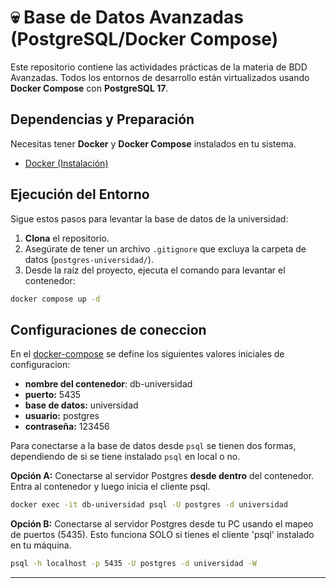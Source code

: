 # 💀 Base de Datos Avanzadas (PostgreSQL/Docker Compose)

Este repositorio contiene las actividades prácticas de la materia de BDD Avanzadas. Todos los entornos de desarrollo están virtualizados usando **Docker Compose** con **PostgreSQL 17**.

## Dependencias y Preparación

Necesitas tener **Docker** y **Docker Compose** instalados en tu sistema.

- [Docker (Instalación)](https://www.docker.com/get-started/)

## Ejecución del Entorno

Sigue estos pasos para levantar la base de datos de la universidad:

1.  **Clona** el repositorio.
2.  Asegúrate de tener un archivo `.gitignore` que excluya la carpeta de datos (`postgres-universidad/`).
3.  Desde la raíz del proyecto, ejecuta el comando para levantar el contenedor:

```bash
docker compose up -d
```

## Configuraciones de coneccion

En el [docker-compose](PostgreSQL/docker-compose.yml) se define los siguientes valores iniciales de configuracion:

- **nombre del contenedor**: db-universidad
- **puerto:** 5435 
- **base de datos:** universidad
- **usuario:** postgres
- **contraseña:** 123456

Para conectarse a la base de datos desde `psql` se tienen dos formas, dependiendo de si se tiene instalado `psql` en local o no. 

**Opción A:** Conectarse al servidor Postgres **desde dentro** del contenedor. Entra al contenedor y luego inicia el cliente psql. 

```bash
docker exec -it db-universidad psql -U postgres -d universidad
```

**Opción B:** Conectarse al servidor Postgres desde tu PC usando el mapeo de puertos (5435). Esto funciona SOLO si tienes el cliente 'psql' instalado en tu máquina.

```bash
psql -h localhost -p 5435 -U postgres -d universidad -W
```

---